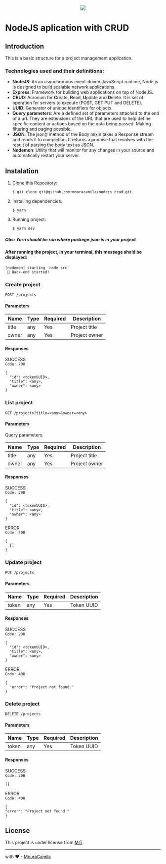 <p align="center">
  <img src="https://www.vzhurudolu.cz/prirucka-content/dist/images/original/node-js.svg" style="border:1px solid #ddd;width:auto;">
</p>

# NodeJS aplication with CRUD

## Introduction

This is a basic structure for a project management application.

### Technologies used and their definitions:

- **NodeJS**: As an asynchronous event-driven JavaScript runtime, Node.js is designed to build scalable network applications.
- **Express**: Framework for building web applications on top of NodeJS.
- **CRUD**: Acronum for **C**reate, **R**ead, **U**pdate and **D**elete. It is set of operation for servers to execute (POST, GET PUT and DELETE).
- **UUID**: Generator of unique identifiers for objects.
- **Query parameters**: Are a defined set of parameters attached to the end of a url. They are extensions of the URL that are used to help define specific content or actions based on the data being passed. Making filtering and paging possible.
- **JSON**: The json() method of the Body mixin takes a Response stream and reads it to completion. It returns a promise that resolves with the result of parsing the body text as JSON.
- **Nodemon**: Utility that will monitor for any changes in your source and automatically restart your server.

## Instalation

1. Clone this Repository:

   `$ git clone git@github.com:mouracamila/nodejs-crud.git`

2. Installing dependencies:

   `$ yarn`

3. Running project:

   `$ yarn dev`

##### Obs: **Yarn** should be run where **packege.json** is in your project

#### After running the project, in your terminal, this message shold be displayed:

```
[nodemon] starting `node src`
 🚀 Back-end started!
```

### Create project

`POST /projects`

#### Parameters

| Name  | Type | Required | Description   |
| ----- | ---- | -------- | ------------- |
| title | any  | Yes      | Project title |
| owner | any  | Yes      | Project owner |

#### Responses

SUCCESS  
`Code: 200`

```
{
  "id": <tokenUUID>,
  "title": <any>,
  "owner": <any>
}
```

### List project

`GET /projects?title=<any>&owner=<any>`

#### Parameters

Query parameters.

| Name  | Type | Required | Description   |
| ----- | ---- | -------- | ------------- |
| title | any  | Yes      | Project title |
| owner | any  | Yes      | Project owner |

#### Responses

SUCCESS  
`Code: 200`

```
{
  "id": <tokenUUID>,
  "title": <any>,
  "owner": <any>
}
```

ERROR  
`Code: 400`

```
{
  []
}
```

### Update project

`PUT /projects`

#### Parameters

| Name  | Type | Required | Description |
| ----- | ---- | -------- | ----------- |
| token | any  | Yes      | Token UUID  |

#### Responses

SUCCESS  
`Code: 200`

```
{
  "id": <tokenUUID>,
  "title": <any>,
  "owner": <any>
}
```

ERROR  
`Code: 400`

```
{
  "error": "Project not found."
}
```

### Delete project

`DELETE /projects`

#### Parameters

| Name  | Type | Required | Description |
| ----- | ---- | -------- | ----------- |
| token | any  | Yes      | Token UUID  |

#### Responses

SUCCESS  
`Code: 200`

```
[]
```

ERROR  
`Code: 400`

```
{
"error": "Project not found."
}
```

## License

This project is under license from [MIT](https://en.wikipedia.org/wiki/MIT_License).

---

with ❤ - [MouraCamila](https://github.com/mouracamila)



